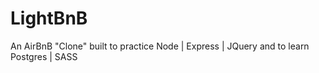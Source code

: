 # LightBnB

An AirBnB "Clone" built to practice Node | Express | JQuery and to learn Postgres | SASS 
